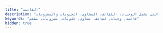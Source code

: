 ```yaml
---
title: "القائمة"
description: "تصفح قائمة مطعمنا الكاملة التي تشمل الوجبات، اللفائف، المشاوي، الحلويات والمشروبات."
keywords: "قائمة, وجبات, لفائف, مشاوي, حلويات, مشروبات, مطعم"
hidden: true
---
```

